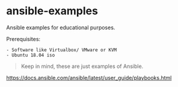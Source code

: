 # ansible-examples
Ansible examples for educational purposes.

Prerequisites:

	- Software like Virtualbox/ VMware or KVM
	- Ubuntu 18.04 iso


> Keep in mind, these are just examples of Ansible. 

https://docs.ansible.com/ansible/latest/user_guide/playbooks.html



